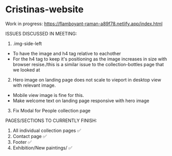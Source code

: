 # Cristinas-website

Work in progress: https://flamboyant-raman-a89f78.netlify.app/index.html

ISSUES DISCUSSED IN MEETING:

1. .img-side-left 
 - To have the image and h4 tag relative to eachother
 - For the h4 tag to keep it's positioning as the image increases in size with browser resise./this is a similar issue to the collection-bottles page that we looked at
 
2. Hero image on landing page does not scale to vieport in desktop view with relevant image.
 - Mobile view image is fine for this. 
 - Make welcome text on landing page responsive with hero image
 
3. Fix Modal for People collection page 
 
PAGES/SECTIONS TO CURRENTLY FINISH:

1. All individual collection pages ✅
2. Contact page ✅
3. Footer ✅
4. Exhibition/New paintings/ ✅


